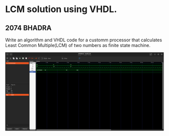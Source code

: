 <h1>LCM solution using VHDL.</h1>
<h2>2074 BHADRA</h2>
<p>Write an algorithm and VHDL code for a customm processor that calculates Least Common Multiple(LCM) of two numbers as finite state machine.</p>
<img src="./lcmimage.png" alt="LCM of two numbers." />
